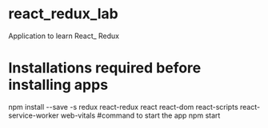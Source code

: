 # react_redux_lab
Application to learn React_ Redux
# Installations required before installing apps
npm install --save -s redux react-redux react react-dom react-scripts react-service-worker web-vitals
#command to start the app
npm start

